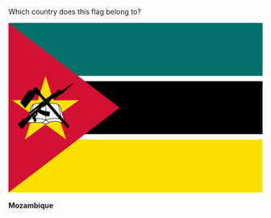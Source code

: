 Which country does this flag belong to?

![Flag of Mozambique](images/Flag_of_Mozambique.svg)
<!--question-->
**Mozambique**